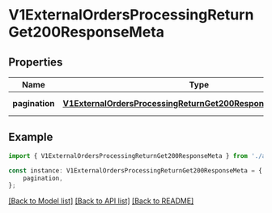 # V1ExternalOrdersProcessingReturnGet200ResponseMeta


## Properties

Name | Type | Description | Notes
------------ | ------------- | ------------- | -------------
**pagination** | [**V1ExternalOrdersProcessingReturnGet200ResponseMetaPagination**](V1ExternalOrdersProcessingReturnGet200ResponseMetaPagination.md) |  | [default to undefined]

## Example

```typescript
import { V1ExternalOrdersProcessingReturnGet200ResponseMeta } from './api';

const instance: V1ExternalOrdersProcessingReturnGet200ResponseMeta = {
    pagination,
};
```

[[Back to Model list]](../README.md#documentation-for-models) [[Back to API list]](../README.md#documentation-for-api-endpoints) [[Back to README]](../README.md)
